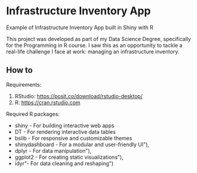# Infrastructure Inventory App 
Example of Infrastructure Inventory App built in Shiny with R 

This project was developed as part of my Data Science Degree, specifically for the Programming in R course. I saw this as an opportunity to tackle a real-life challenge I face at work: managing an infrastructure inventory.

## How to 

Requirements: 

1. RStudio: https://posit.co/download/rstudio-desktop/
2. R: https://cran.rstudio.com

Required R packages: 

- shiny - For building interactive web apps 
- DT - For rendering interactive data tables 
- bslib - For responsive and customizable themes
- shinydashboard - For a modular and user-friendly UI"),
- dplyr -  For data manipulation"),
- ggplot2 -  For creating static visualizations"),
- idyr"-  For data cleaning and reshaping")
